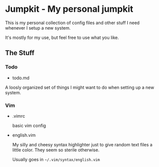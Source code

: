 # Jumpkit - My personal jumpkit

This is my personal collection of config files and other stuff I need whenever I setup a new system.

It's mostly for my use, but feel free to use what you like.

## The Stuff

### Todo

+   todo.md

   A loosly organized set of things I might want to do when setting up a new system.

### Vim

+ .vimrc

   basic vim config

+ english.vim

   My silly and cheesy syntax highlighter just to give random text files a little color. They seem so sterile otherwise. 

   Usually goes in `~/.vim/syntax/english.vim`


